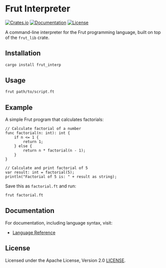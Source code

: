 # Frut Interpreter

[![Crates.io](https://img.shields.io/crates/v/frut_interp.svg)](https://crates.io/crates/frut_interp)
[![Documentation](https://docs.rs/frut_interp/badge.svg)](https://docs.rs/frut_interp)
[![License](https://img.shields.io/badge/license-Apache--2.0-blue.svg)](LICENSE)

A command-line interpreter for the Frut programming language, built on top of the `frut_lib` crate.

## Installation
```bash
cargo install frut_interp
```

## Usage
```bash
frut path/to/script.ft
```

## Example
A simple Frut program that calculates factorials:

```frut
// Calculate factorial of a number
func factorial(n: int): int {
    if n <= 1 {
        return 1;
    } else {
        return n * factorial(n - 1);
    }
}

// Calculate and print factorial of 5
var result: int = factorial(5);
println("Factorial of 5 is: " + result as string);
```

Save this as `factorial.ft` and run:

```bash
frut factorial.ft
```

## Documentation
For documentation, including language syntax, visit:
- [Language Reference](https://github.com/BenimFurka/frut_interp/wiki)

## License
Licensed under the Apache License, Version 2.0 [LICENSE](LICENSE).

